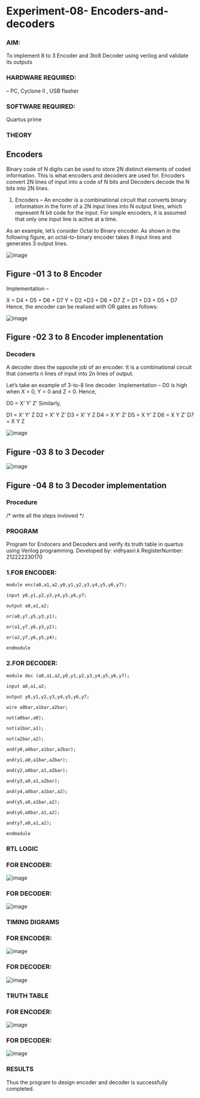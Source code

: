 # Experiment-08- Encoders-and-decoders 
### AIM: 
To implement 8 to 3 Encoder and  3to8 Decoder using verilog and validate its outputs
### HARDWARE REQUIRED:  
– PC, Cyclone II , USB flasher
### SOFTWARE REQUIRED:   
Quartus prime
### THEORY 

## Encoders
Binary code of N digits can be used to store 2N distinct elements of coded information. This is what encoders and decoders are used for. Encoders convert 2N lines of input into a code of N bits and Decoders decode the N bits into 2N lines.

1. Encoders –
An encoder is a combinational circuit that converts binary information in the form of a 2N input lines into N output lines, which represent N bit code for the input. For simple encoders, it is assumed that only one input line is active at a time.

As an example, let’s consider Octal to Binary encoder. As shown in the following figure, an octal-to-binary encoder takes 8 input lines and generates 3 output lines.

![image](https://user-images.githubusercontent.com/36288975/171543588-bc0746df-a173-4b35-989e-5fb7d385fe8a.png)
## Figure -01 3 to 8 Encoder 


Implementation –

X = D4 + D5 + D6 + D7
Y = D2 +D3 + D6 + D7
Z = D1 + D3 + D5 + D7 
Hence, the encoder can be realised with OR gates as follows:


![image](https://user-images.githubusercontent.com/36288975/171543740-68403b82-aa93-4c98-9343-f32b14885a2e.png)
## Figure -02 3 to 8 Encoder implenentation 

 ### Decoders 
A decoder does the opposite job of an encoder. It is a combinational circuit that converts n lines of input into 2n lines of output.

Let’s take an example of 3-to-8 line decoder.
Implementation –
D0 is high when X = 0, Y = 0 and Z = 0. Hence,

D0 = X’ Y’ Z’ 
Similarly,

D1 = X’ Y’ Z
D2 = X’ Y Z’
D3 = X’ Y Z
D4 = X Y’ Z’
D5 = X Y’ Z
D6 = X Y Z’
D7 = X Y Z 


![image](https://user-images.githubusercontent.com/36288975/171543978-ee2d0671-2846-40a1-8705-507fd6287a49.png)
## Figure -03 8 to 3 Decoder 



![image](https://user-images.githubusercontent.com/36288975/171543866-5a6eace6-8683-49d7-9c4f-a7cb30ec3035.png)
## Figure -04 8 to 3 Decoder implementation 

### Procedure
/* write all the steps invloved */



### PROGRAM 

Program for Endocers and Decoders  and verify its truth table in quartus using Verilog programming.
Developed by: vidhyasri.k
RegisterNumber:  212222230170
### 1.FOR ENCODER:
```
module enc(a0,a1,a2,y0,y1,y2,y3,y4,y5,y6,y7);

input y0,y1,y2,y3,y4,y5,y6,y7;

output a0,a1,a2;

or(a0,y7,y5,y3,y1);

or(a1,y7,y6,y3,y2);

or(a2,y7,y6,y5,y4);

endmodule
```
### 2.FOR DECODER:
```
module dec (a0,a1,a2,y0,y1,y2,y3,y4,y5,y6,y7);

input a0,a1,a2;

output y0,y1,y2,y3,y4,y5,y6,y7;

wire a0bar,a1bar,a2bar;

not(a0bar,a0);

not(a1bar,a1);

not(a2bar,a2);

and(y0,a0bar,a1bar,a2bar);

and(y1,a0,a1bar,a2bar);

and(y2,a0bar,a1,a2bar);

and(y3,a0,a1,a2bar);

and(y4,a0bar,a1bar,a2);

and(y5,a0,a1bar,a2);

and(y6,a0bar,a1,a2);

and(y7,a0,a1,a2);

endmodule
```
### RTL LOGIC  
### FOR ENCODER:
![image](https://github.com/vidhyasrikachapalayam/Experiment-08-Encoders-and-decoders-/assets/119477817/01e63af5-8dbe-479f-9a69-e9983ec18412)
### FOR DECODER:
![image](https://github.com/vidhyasrikachapalayam/Experiment-08-Encoders-and-decoders-/assets/119477817/9e7966cb-498f-45bc-9440-195993d238a2)
### TIMING DIGRAMS  
### FOR ENCODER:
![image](https://github.com/vidhyasrikachapalayam/Experiment-08-Encoders-and-decoders-/assets/119477817/ab2d4e2c-1821-45d9-aae2-6968e3d4ee2d)
### FOR DECODER:
![image](https://github.com/vidhyasrikachapalayam/Experiment-08-Encoders-and-decoders-/assets/119477817/1c47ccc4-4cdf-4f4b-8011-922572a46056)

### TRUTH TABLE 
### FOR ENCODER:
![image](https://github.com/vidhyasrikachapalayam/Experiment-08-Encoders-and-decoders-/assets/119477817/10c68c1b-5788-430a-8222-bf6c4a09c921)
### FOR DECODER:
![image](https://github.com/vidhyasrikachapalayam/Experiment-08-Encoders-and-decoders-/assets/119477817/113db7d1-fcf5-4c64-8904-e94bab272d14)

### RESULTS 
Thus the program to design encoder and decoder is successfully completed.
